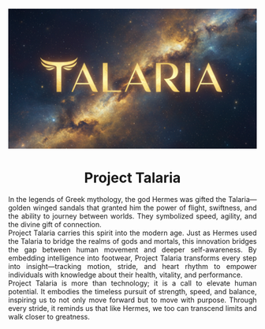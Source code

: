 <p align = 'center'>
  <img src = 'https://github.com/Meet2304/Project-Talaria/blob/main/Project-Talaria-Header.png'>
</p>

<h1 align="center">Project Talaria</h1>

<p align = 'justify'>
  In the legends of Greek mythology, the god Hermes was gifted the Talaria—golden winged sandals that granted him the power of flight, swiftness, and the ability to journey between worlds. They symbolized speed, agility, and the divine gift of connection.
  <br>
  Project Talaria carries this spirit into the modern age. Just as Hermes used the Talaria to bridge the realms of gods and mortals, this innovation bridges the gap between human movement and deeper self-awareness. By embedding intelligence into footwear, Project Talaria transforms every step into insight—tracking motion, stride, and heart rhythm to empower individuals with knowledge about their health, vitality, and performance.
  <br>
  Project Talaria is more than technology; it is a call to elevate human potential. It embodies the timeless pursuit of strength, speed, and balance, inspiring us to not only move forward but to move with purpose. Through every stride, it reminds us that like Hermes, we too can transcend limits and walk closer to greatness.
</p>
